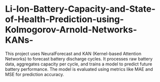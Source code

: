 # Li-Ion-Battery-Capacity-and-State-of-Health-Prediction-using-Kolmogorov-Arnold-Networks-KANs-
This project uses NeuralForecast and KAN (Kernel-based Attention Networks) to forecast battery discharge cycles. It processes raw battery data, aggregates capacity per cycle, and trains a model to predict future battery performance. The model is evaluated using metrics like MAE and MSE for prediction accuracy.
